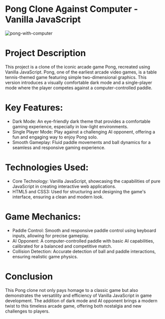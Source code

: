 # Pong Clone Against Computer - Vanilla JavaScript

![pong-with-computer](https://github.com/Kuzma02/pong-game-with-computer/assets/138793624/e0152417-7965-46f3-981b-ebd7855731f4)

# Project Description

This project is a clone of the iconic arcade game Pong, recreated using Vanilla JavaScript. Pong, one of the earliest arcade video games, is a table tennis-themed game featuring simple two-dimensional graphics. This version introduces a visually comfortable dark mode and a single-player mode where the player competes against a computer-controlled paddle.

# Key Features:

- Dark Mode: An eye-friendly dark theme that provides a comfortable gaming experience, especially in low-light environments.
- Single Player Mode: Play against a challenging AI opponent, offering a fun and engaging way to enjoy Pong solo.
- Smooth Gameplay: Fluid paddle movements and ball dynamics for a seamless and responsive gaming experience.

# Technologies Used:

- Core Technology: Vanilla JavaScript, showcasing the capabilities of pure JavaScript in creating interactive web applications.
- HTML5 and CSS3: Used for structuring and designing the game's interface, ensuring a clean and modern look.

# Game Mechanics:

- Paddle Control: Smooth and responsive paddle control using keyboard inputs, allowing for precise gameplay.
- AI Opponent: A computer-controlled paddle with basic AI capabilities, calibrated for a balanced and competitive match.
- Collision Detection: Accurate detection of ball and paddle interactions, ensuring realistic game physics.

# Conclusion

This Pong clone not only pays homage to a classic game but also demonstrates the versatility and efficiency of Vanilla JavaScript in game development. The addition of dark mode and AI opponent brings a modern twist to this timeless arcade game, offering both nostalgia and new challenges to players.
